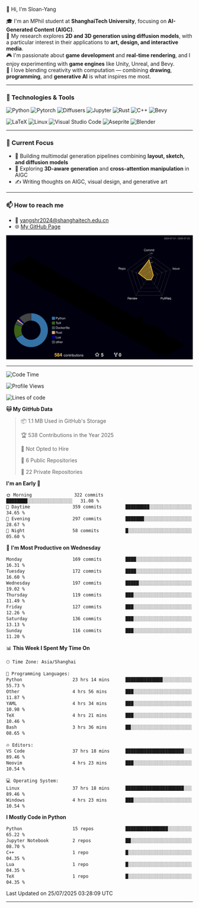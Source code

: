 👋 Hi, I'm Sloan-Yang

🎓 I'm an MPhil student at **ShanghaiTech University**, focusing on **AI-Generated Content (AIGC)**.  
🧠 My research explores **2D and 3D generation using diffusion models**, with a particular interest in their applications to **art, design, and interactive media**.  
🎮 I'm passionate about **game development** and **real-time rendering**, and I enjoy experimenting with **game engines** like Unity, Unreal, and Bevy.  
🎨 I love blending creativity with computation — combining **drawing**, **programming**, and **generative AI** is what inspires me most.

---

### 🧰 Technologies & Tools

![Python](https://img.shields.io/badge/python-%233776AB.svg?style=for-the-badge&logo=python&logoColor=white)
![Pytorch](https://img.shields.io/badge/pytorch-%23EE4C2C.svg?style=for-the-badge&logo=pytorch&logoColor=white)
![Diffusers](https://img.shields.io/badge/diffusers-HuggingFace-yellow?style=for-the-badge&logo=huggingface&logoColor=black)
![Jupyter](https://img.shields.io/badge/Jupyter-%23F37626.svg?style=for-the-badge&logo=Jupyter&logoColor=white)
![Rust](https://img.shields.io/badge/Rust-%23000000.svg?style=for-the-badge&logo=rust&logoColor=white)
![C++](https://img.shields.io/badge/C++-%2300599C.svg?style=for-the-badge&logo=c%2B%2B&logoColor=white)
![Bevy](https://img.shields.io/badge/Bevy-000000.svg?style=for-the-badge&logo=bevy&logoColor=white)

![LaTeX](https://img.shields.io/badge/LaTeX-47A141?style=for-the-badge&logo=latex&logoColor=white)
![Linux](https://img.shields.io/badge/Linux-FCC624?style=for-the-badge&logo=linux&logoColor=black)
![Visual Studio Code](https://img.shields.io/badge/VSCode-0078d7.svg?style=for-the-badge&logo=visual-studio-code&logoColor=white)
![Aseprite](https://img.shields.io/badge/Aseprite-FFFFFF?style=for-the-badge&logo=Aseprite&logoColor=%237D929E)
![Blender](https://img.shields.io/badge/Blender-F5792A?style=for-the-badge&logo=blender&logoColor=white)

---

### 🔭 Current Focus

- 🎨 Building multimodal generation pipelines combining **layout, sketch, and diffusion models**
- 🧪 Exploring **3D-aware generation** and **cross-attention manipulation** in AIGC
- ✍️ Writing thoughts on AIGC, visual design, and generative art

---

### 📫 How to reach me

- 📧 <a href="mailto:yangshr2024@shanghaitech.edu.cn">yangshr2024@shanghaitech.edu.cn</a>
- 🌐 [My GitHub Page](https://sloan-yang.github.io)  



![3D Profile](https://raw.githubusercontent.com/Sloan-Yang/Sloan-Yang/main/profile-3d-contrib/profile-night-rainbow.svg)

---


<!--START_SECTION:waka-->
![Code Time](http://img.shields.io/badge/Code%20Time-422%20hrs%2036%20mins-blue)

![Profile Views](http://img.shields.io/badge/Profile%20Views-2-blue)

![Lines of code](https://img.shields.io/badge/From%20Hello%20World%20I%27ve%20Written-2.1%20million%20lines%20of%20code-blue)

**🐱 My GitHub Data** 

> 📦 1.1 MB Used in GitHub's Storage 
 > 
> 🏆 538 Contributions in the Year 2025
 > 
> 🚫 Not Opted to Hire
 > 
> 📜 6 Public Repositories 
 > 
> 🔑 22 Private Repositories 
 > 
**I'm an Early 🐤** 

```text
🌞 Morning                322 commits         ████████░░░░░░░░░░░░░░░░░   31.08 % 
🌆 Daytime                359 commits         █████████░░░░░░░░░░░░░░░░   34.65 % 
🌃 Evening                297 commits         ███████░░░░░░░░░░░░░░░░░░   28.67 % 
🌙 Night                  58 commits          █░░░░░░░░░░░░░░░░░░░░░░░░   05.60 % 
```
📅 **I'm Most Productive on Wednesday** 

```text
Monday                   169 commits         ████░░░░░░░░░░░░░░░░░░░░░   16.31 % 
Tuesday                  172 commits         ████░░░░░░░░░░░░░░░░░░░░░   16.60 % 
Wednesday                197 commits         █████░░░░░░░░░░░░░░░░░░░░   19.02 % 
Thursday                 119 commits         ███░░░░░░░░░░░░░░░░░░░░░░   11.49 % 
Friday                   127 commits         ███░░░░░░░░░░░░░░░░░░░░░░   12.26 % 
Saturday                 136 commits         ███░░░░░░░░░░░░░░░░░░░░░░   13.13 % 
Sunday                   116 commits         ███░░░░░░░░░░░░░░░░░░░░░░   11.20 % 
```


📊 **This Week I Spent My Time On** 

```text
🕑︎ Time Zone: Asia/Shanghai

💬 Programming Languages: 
Python                   23 hrs 14 mins      ██████████████░░░░░░░░░░░   55.73 % 
Other                    4 hrs 56 mins       ███░░░░░░░░░░░░░░░░░░░░░░   11.87 % 
YAML                     4 hrs 34 mins       ███░░░░░░░░░░░░░░░░░░░░░░   10.98 % 
TeX                      4 hrs 21 mins       ███░░░░░░░░░░░░░░░░░░░░░░   10.46 % 
Bash                     3 hrs 36 mins       ██░░░░░░░░░░░░░░░░░░░░░░░   08.65 % 

🔥 Editors: 
VS Code                  37 hrs 18 mins      ██████████████████████░░░   89.46 % 
Neovim                   4 hrs 23 mins       ███░░░░░░░░░░░░░░░░░░░░░░   10.54 % 

💻 Operating System: 
Linux                    37 hrs 18 mins      ██████████████████████░░░   89.46 % 
Windows                  4 hrs 23 mins       ███░░░░░░░░░░░░░░░░░░░░░░   10.54 % 
```

**I Mostly Code in Python** 

```text
Python                   15 repos            ████████████████░░░░░░░░░   65.22 % 
Jupyter Notebook         2 repos             ██░░░░░░░░░░░░░░░░░░░░░░░   08.70 % 
C++                      1 repo              █░░░░░░░░░░░░░░░░░░░░░░░░   04.35 % 
Lua                      1 repo              █░░░░░░░░░░░░░░░░░░░░░░░░   04.35 % 
TeX                      1 repo              █░░░░░░░░░░░░░░░░░░░░░░░░   04.35 % 
```




 Last Updated on 25/07/2025 03:28:09 UTC
<!--END_SECTION:waka-->

---






